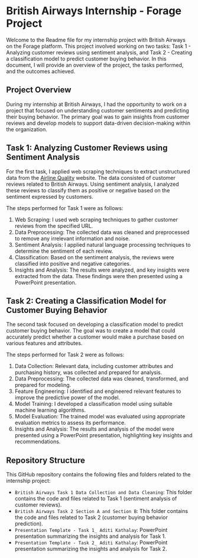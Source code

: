 

# British Airways Internship - Forage Project

Welcome to the Readme file for my internship project with British Airways on the Forage platform. This project involved working on two tasks: Task 1 - Analyzing customer reviews using sentiment analysis, and Task 2 - Creating a classification model to predict customer buying behavior. In this document, I will provide an overview of the project, the tasks performed, and the outcomes achieved.

## Project Overview

During my internship at British Airways, I had the opportunity to work on a project that focused on understanding customer sentiments and predicting their buying behavior. The primary goal was to gain insights from customer reviews and develop models to support data-driven decision-making within the organization.

## Task 1: Analyzing Customer Reviews using Sentiment Analysis

For the first task, I applied web scraping techniques to extract unstructured data from the [Airline Quality](https://www.airlinequality.com/airline-reviews/british-airways) website. The data consisted of customer reviews related to British Airways. Using sentiment analysis, I analyzed these reviews to classify them as positive or negative based on the sentiment expressed by customers.

The steps performed for Task 1 were as follows:

1. Web Scraping: I used web scraping techniques to gather customer reviews from the specified URL.
2. Data Preprocessing: The collected data was cleaned and preprocessed to remove any irrelevant information and noise.
3. Sentiment Analysis: I applied natural language processing techniques to determine the sentiment of each review.
4. Classification: Based on the sentiment analysis, the reviews were classified into positive and negative categories.
5. Insights and Analysis: The results were analyzed, and key insights were extracted from the data. These findings were then presented using a PowerPoint presentation.

## Task 2: Creating a Classification Model for Customer Buying Behavior

The second task focused on developing a classification model to predict customer buying behavior. The goal was to create a model that could accurately predict whether a customer would make a purchase based on various features and attributes.

The steps performed for Task 2 were as follows:

1. Data Collection: Relevant data, including customer attributes and purchasing history, was collected and prepared for analysis.
2. Data Preprocessing: The collected data was cleaned, transformed, and prepared for modeling.
3. Feature Engineering: I identified and engineered relevant features to improve the predictive power of the model.
4. Model Training: I developed a classification model using suitable machine learning algorithms.
5. Model Evaluation: The trained model was evaluated using appropriate evaluation metrics to assess its performance.
6. Insights and Analysis: The results and analysis of the model were presented using a PowerPoint presentation, highlighting key insights and recommendations.

## Repository Structure

This GitHub repository contains the following files and folders related to the internship project:

- `British Airways Task 1 Data Collection and Data Cleaning`: This folder contains the code and files related to Task 1 (sentiment analysis of customer reviews).
- `British Airways Task 2 Section A and Section B`: This folder contains the code and files related to Task 2 (customer buying behavior prediction).
- `Presentation Template - Task 1_ Aditi Kathalay`: PowerPoint presentation summarizing the insights and analysis for Task 1.
- `Presentation Template - Task 2_ Aditi Kathalay`: PowerPoint presentation summarizing the insights and analysis for Task 2.

